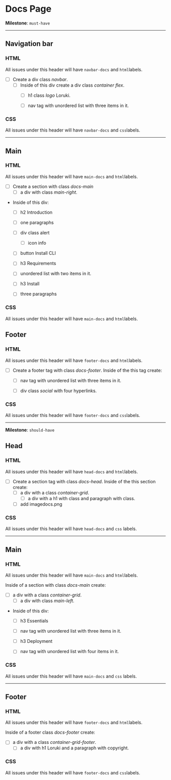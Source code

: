 
# Docs Page


 **Milestone**: `must-have`

---
## Navigation bar


### HTML

All issues under this header will have `navbar-docs` and `html`labels.

- [ ] Create a div class *navbar*.
  - [ ] Inside of this div create a div class *container flex*.
      - [ ] h1 class *logo* Loruki.
      - [ ] nav tag with unordered list with three items in it.


### CSS 

All issues under this header will have `navbar-docs` and `css`labels.


---

## Main

### HTML

All issues under this header will have `main-docs` and `html`labels.

- [ ] Create a section with class *docs-main*
     - [ ] a div with class *main-right*.
- Inside of this div:
  - [ ]  h2 Introduction
    - [ ]  one paragraphs
  - [ ]  div class alert
     - [ ]  icon info
  - [ ]  button Install CLI
  - [ ]  h3 Requirements
    - [ ] unordered list with two items in it.
  - [ ]  h3 Install
    - [ ] three paragraphs


### CSS

All issues under this header will have `main-docs` and `html`labels.



## Footer

### HTML

All issues under this header will have `footer-docs` and `html`labels.

- [ ] Create a footer tag with class *docs-footer*.
Inside of the this tag create:
  - [ ] nav tag with unordered list with three items in it.
  - [ ] div class *social* with four hyperlinks.


### CSS

All issues under this header will have `footer-docs` and `css`labels.


---

**Milestone**: `should-have`

## Head

### HTML

All issues under this header will have `head-docs` and `html`labels.

- [ ] Create a section tag with class *docs-head*.
Inside of the this section create:
  - [ ] a div with a class *container-grid*.
       - [ ] a div with a h1 with class and paragraph with class.
  - [ ] add imagedocs.png

### CSS

All issues under this header will have `head-docs` and `css` labels.

---

## Main

### HTML

All issues under this header will have `main-docs` and `html`labels.

Inside of a section with class *docs-main* create:
- [ ] a div with a class *container-grid*.
     - [ ] a div with class *main-left*.
- Inside of this div:
  - [ ]  h3 Essentials
    - [ ] nav tag with unordered list with three items in it.
  - [ ]  h3 Deployment
    - [ ] nav tag with unordered list with four items in it.


### CSS

All issues under this header will have `main-docs` and `css` labels.

---

## Footer

### HTML

All issues under this header will have `footer-docs` and `html`labels.

Inside of a footer class *docs-footer* create:
  - [ ] a div with a class *container-grid-footer*.
       - [ ] a div with h1 Loruki and a paragraph with copyright.

### CSS    

All issues under this header will have `footer-docs` and `css`labels.
